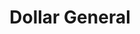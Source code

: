 ---
title: "Dollar General"
url: /greenville/dollar-general-wade-hampton-boulevard/
shop: variety store
---